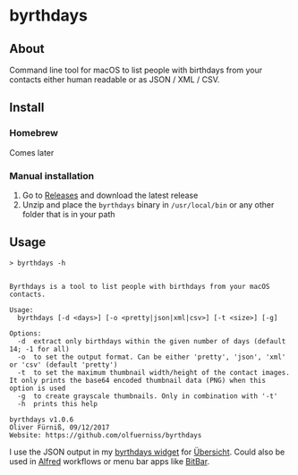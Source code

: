 # byrthdays

## About
Command line tool for macOS to list people with birthdays from your contacts either human readable or as JSON / XML / CSV.

## Install

### Homebrew
Comes later

### Manual installation
1. Go to [Releases](https://github.com/olfuerniss/byrthdays/releases) and download the latest release
2. Unzip and place the ```byrthdays``` binary in ```/usr/local/bin``` or any other folder that is in your path

## Usage
```
> byrthdays -h
```

```

Byrthdays is a tool to list people with birthdays from your macOS contacts.

Usage:
  byrthdays [-d <days>] [-o <pretty|json|xml|csv>] [-t <size>] [-g]

Options:
  -d  extract only birthdays within the given number of days (default 14; -1 for all)
  -o  to set the output format. Can be either 'pretty', 'json', 'xml' or 'csv' (default 'pretty')
  -t  to set the maximum thumbnail width/height of the contact images. It only prints the base64 encoded thumbnail data (PNG) when this option is used
  -g  to create grayscale thumbnails. Only in combination with '-t'
  -h  prints this help

byrthdays v1.0.6
Oliver Fürniß, 09/12/2017
Website: https://github.com/olfuerniss/byrthdays

```

I use the JSON output in my [byrthdays widget](https://github.com/olfuerniss/byrthdays.widget) for [Übersicht](http://tracesof.net/uebersicht/). Could also be used in [Alfred](https://www.alfredapp.com/) workflows or menu bar apps like [BitBar](https://getbitbar.com/).
